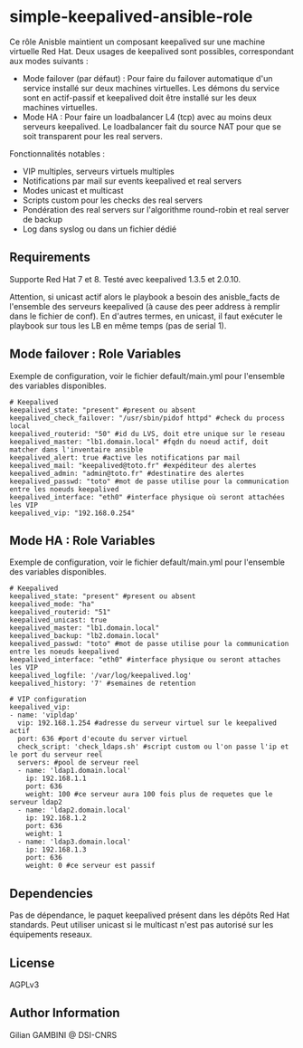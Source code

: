 simple-keepalived-ansible-role
==============================

Ce rôle Anisble maintient un composant keepalived sur une machine virtuelle Red Hat. Deux usages de keepalived sont possibles, correspondant aux modes suivants :
- Mode failover (par défaut) : Pour faire du failover automatique d'un service installé sur deux machines virtuelles. Les démons du service sont en actif-passif et keepalived doit être installé sur les deux machines virtuelles.
- Mode HA : Pour faire un loadbalancer L4 (tcp) avec au moins deux serveurs keepalived. Le loadbalancer fait du source NAT pour que se soit transparent pour les real servers.

Fonctionnalités notables :
- VIP multiples, serveurs virtuels multiples
- Notifications par mail sur events keepalived et real servers
- Modes unicast et multicast
- Scripts custom pour les checks des real servers
- Pondération des real servers sur l'algorithme round-robin et real server de backup
- Log dans syslog ou dans un fichier dédié

Requirements
------------

Supporte Red Hat 7 et 8. Testé avec keepalived 1.3.5 et 2.0.10.

Attention, si unicast actif alors le playbook a besoin des anisble_facts de l'ensemble des serveurs keepalived (à cause des peer address à remplir dans le fichier de conf). En d'autres termes, en unicast, il faut exécuter le playbook sur tous les LB en même temps (pas de serial 1).

Mode failover : Role Variables
--------------

Exemple de configuration, voir le fichier default/main.yml pour l'ensemble des variables disponibles.
```
# Keepalived
keepalived_state: "present" #present ou absent
keepalived_check_failover: "/usr/sbin/pidof httpd" #check du process local
keepalived_routerid: "50" #id du LVS, doit etre unique sur le reseau
keepalived_master: "lb1.domain.local" #fqdn du noeud actif, doit matcher dans l'inventaire ansible
keepalived_alert: true #active les notifications par mail
keepalived_mail: "keepalived@toto.fr" #expéditeur des alertes
keepalived_admin: "admin@toto.fr" #destinatire des alertes
keepalived_passwd: "toto" #mot de passe utilise pour la communication entre les noeuds keepalived
keepalived_interface: "eth0" #interface physique où seront attachées les VIP
keepalived_vip: "192.168.0.254"
```

Mode HA : Role Variables
--------------

Exemple de configuration, voir le fichier default/main.yml pour l'ensemble des variables disponibles.
```
# Keepalived
keepalived_state: "present" #present ou absent
keepalived_mode: "ha"
keepalived_routerid: "51"
keepalived_unicast: true
keepalived_master: "lb1.domain.local"
keepalived_backup: "lb2.domain.local"
keepalived_passwd: "toto" #mot de passe utilise pour la communication entre les noeuds keepalived
keepalived_interface: "eth0" #interface physique ou seront attaches les VIP
keepalived_logfile: '/var/log/keepalived.log'
keepalived_history: '7' #semaines de retention

# VIP configuration
keepalived_vip:
- name: 'vipldap'
  vip: 192.168.1.254 #adresse du serveur virtuel sur le keepalived actif
  port: 636 #port d'ecoute du server virtuel
  check_script: 'check_ldaps.sh' #script custom ou l'on passe l'ip et le port du serveur reel
  servers: #pool de serveur reel
  - name: 'ldap1.domain.local'
    ip: 192.168.1.1
    port: 636
    weight: 100 #ce serveur aura 100 fois plus de requetes que le serveur ldap2
  - name: 'ldap2.domain.local'
    ip: 192.168.1.2
    port: 636
    weight: 1
  - name: 'ldap3.domain.local'
    ip: 192.168.1.3
    port: 636
    weight: 0 #ce serveur est passif
```

Dependencies
------------

Pas de dépendance, le paquet keepalived présent dans les dépôts Red Hat standards. Peut utiliser unicast si le multicast n'est pas autorisé sur les équipements reseaux.

License
-------

AGPLv3 

Author Information
------------------

Gilian GAMBINI @ DSI-CNRS
